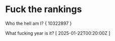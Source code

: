 # Fuck the rankings

Who the hell am I?
{ 10322897 }

What fucking year is it?
[ 2025-01-22T00:20:00Z ]
